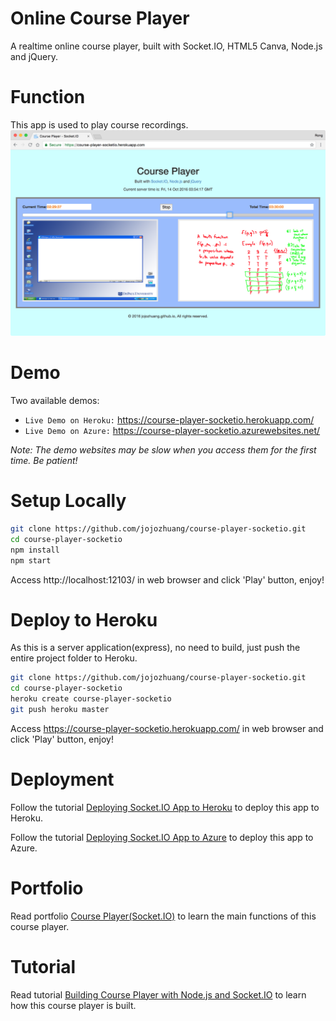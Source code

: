 # Online Course Player
A realtime online course player, built with Socket.IO, HTML5 Canva, Node.js and jQuery.

# Function
This app is used to play course recordings.
![image](/public/player.png)

# Demo
Two available demos:
* `Live Demo on Heroku:` <a href="https://course-player-socketio.herokuapp.com/" target="\_blank">https://course-player-socketio.herokuapp.com/</a>
* `Live Demo on Azure:` <a href="https://course-player-socketio.azurewebsites.net/" target="\_blank">https://course-player-socketio.azurewebsites.net/</a>

*Note: The demo websites may be slow when you access them for the first time. Be patient!*

# Setup Locally
```bash
git clone https://github.com/jojozhuang/course-player-socketio.git
cd course-player-socketio
npm install
npm start
```
Access http://localhost:12103/ in web browser and click 'Play' button, enjoy!

# Deploy to Heroku
As this is a server application(express), no need to build, just push the entire project folder to Heroku.
```bash
git clone https://github.com/jojozhuang/course-player-socketio.git
cd course-player-socketio
heroku create course-player-socketio
git push heroku master
```
Access https://course-player-socketio.herokuapp.com/ in web browser and click 'Play' button, enjoy!

# Deployment
Follow the tutorial [Deploying Socket.IO App to Heroku](https://jojozhuang.github.io/tutorial/react/deploying-socketio-app-to-heroku/) to deploy this app to Heroku.

Follow the tutorial [Deploying Socket.IO App to Azure](https://jojozhuang.github.io/tutorial/react/deploying-socketio-app-to-azure/) to deploy this app to Azure.

# Portfolio
Read portfolio [Course Player(Socket.IO)](https://jojozhuang.github.io/portfolio/course-player-socketio/) to learn the main functions of this course player.

# Tutorial
Read tutorial [Building Course Player with Node.js and Socket.IO](https://jojozhuang.github.io/tutorial/react/building-course-player-with-nodejs-and-socketio/) to learn how this course player is built.
